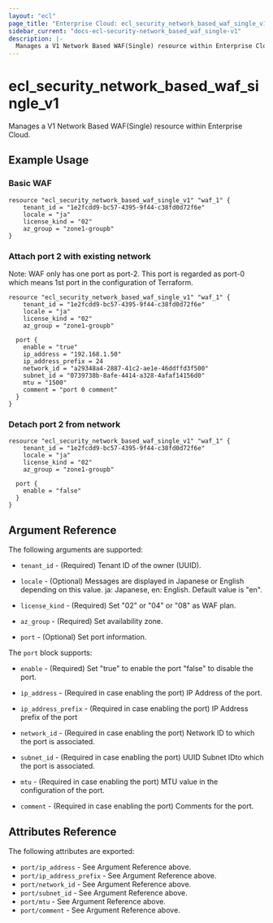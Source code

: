 ```yaml
---
layout: "ecl"
page_title: "Enterprise Cloud: ecl_security_network_based_waf_single_v1"
sidebar_current: "docs-ecl-security-network_based_waf_single-v1"
description: |-
  Manages a V1 Network Based WAF(Single) resource within Enterprise Cloud.
---
```


# ecl\_security\_network\_based\_waf\_single\_v1

Manages a V1 Network Based WAF(Single) resource within Enterprise Cloud.

## Example Usage

### Basic WAF

```hcl
resource "ecl_security_network_based_waf_single_v1" "waf_1" {
	tenant_id = "1e2fcdd9-bc57-4395-9f44-c38fd0d72f6e"
	locale = "ja"
	license_kind = "02"
	az_group = "zone1-groupb"
}
```

### Attach port 2 with existing network

Note: WAF only has one port as port-2.
  This port is regarded as port-0 which means 1st port
  in the configuration of Terraform.

```hcl
resource "ecl_security_network_based_waf_single_v1" "waf_1" {
	tenant_id = "1e2fcdd9-bc57-4395-9f44-c38fd0d72f6e"
	locale = "ja"
	license_kind = "02"
	az_group = "zone1-groupb"

  port {
    enable = "true"
    ip_address = "192.168.1.50"
    ip_address_prefix = 24
    network_id = "a29348a4-2887-41c2-ae1e-46ddffd3f500"
    subnet_id = "0739738b-8afe-4414-a328-4afaf14156d0"
    mtu = "1500"
    comment = "port 0 comment"
  }
}
```

### Detach port 2 from network

```hcl
resource "ecl_security_network_based_waf_single_v1" "waf_1" {
	tenant_id = "1e2fcdd9-bc57-4395-9f44-c38fd0d72f6e"
	locale = "ja"
	license_kind = "02"
	az_group = "zone1-groupb"

  port {
    enable = "false"
  }
}
```

## Argument Reference

The following arguments are supported:

* `tenant_id` - (Required) Tenant ID of the owner (UUID).

* `locale` - (Optional) Messages are displayed in Japanese or English depending on this value.
  ja: Japanese, en: English. Default value is "en".

* `license_kind` - (Required) Set "02" or "04" or "08" as WAF plan.

* `az_group` - (Required) Set availability zone.

* `port` - (Optional) Set port information.

The `port` block supports:

* `enable` - (Required) 
  	Set "true" to enable the port "false" to disable the port.

* `ip_address` - (Required in case enabling the port) IP Address of the port.

* `ip_address_prefix` - (Required in case enabling the port) IP Address prefix of the port

* `network_id` - (Required in case enabling the port) Network ID to which the port is associated.

* `subnet_id` - (Required in case enabling the port) UUID	Subnet IDto which the port is associated.

* `mtu` - (Required in case enabling the port) MTU value in the configuration of the port.

* `comment` - (Required in case enabling the port) Comments for the port.


## Attributes Reference

The following attributes are exported:

* `port/ip_address` - See Argument Reference above.
* `port/ip_address_prefix` - See Argument Reference above.
* `port/network_id` - See Argument Reference above.
* `port/subnet_id` - See Argument Reference above.
* `port/mtu` - See Argument Reference above.
* `port/comment` - See Argument Reference above.
